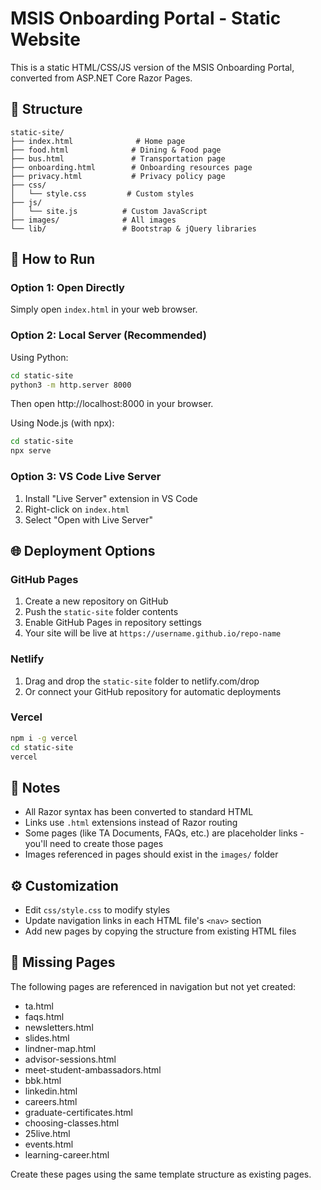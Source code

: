 # MSIS Onboarding Portal - Static Website

This is a static HTML/CSS/JS version of the MSIS Onboarding Portal, converted from ASP.NET Core Razor Pages.

## 📁 Structure

```
static-site/
├── index.html              # Home page
├── food.html              # Dining & Food page
├── bus.html               # Transportation page
├── onboarding.html        # Onboarding resources page
├── privacy.html           # Privacy policy page
├── css/
│   └── style.css         # Custom styles
├── js/
│   └── site.js          # Custom JavaScript
├── images/              # All images
└── lib/                 # Bootstrap & jQuery libraries
```

## 🚀 How to Run

### Option 1: Open Directly
Simply open `index.html` in your web browser.

### Option 2: Local Server (Recommended)
Using Python:
```bash
cd static-site
python3 -m http.server 8000
```
Then open http://localhost:8000 in your browser.

Using Node.js (with npx):
```bash
cd static-site
npx serve
```

### Option 3: VS Code Live Server
1. Install "Live Server" extension in VS Code
2. Right-click on `index.html`
3. Select "Open with Live Server"

## 🌐 Deployment Options

### GitHub Pages
1. Create a new repository on GitHub
2. Push the `static-site` folder contents
3. Enable GitHub Pages in repository settings
4. Your site will be live at `https://username.github.io/repo-name`

### Netlify
1. Drag and drop the `static-site` folder to netlify.com/drop
2. Or connect your GitHub repository for automatic deployments

### Vercel
```bash
npm i -g vercel
cd static-site
vercel
```

## 📝 Notes

- All Razor syntax has been converted to standard HTML
- Links use `.html` extensions instead of Razor routing
- Some pages (like TA Documents, FAQs, etc.) are placeholder links - you'll need to create those pages
- Images referenced in pages should exist in the `images/` folder

## ⚙️ Customization

- Edit `css/style.css` to modify styles
- Update navigation links in each HTML file's `<nav>` section
- Add new pages by copying the structure from existing HTML files

## 🔧 Missing Pages

The following pages are referenced in navigation but not yet created:
- ta.html
- faqs.html
- newsletters.html
- slides.html
- lindner-map.html
- advisor-sessions.html
- meet-student-ambassadors.html
- bbk.html
- linkedin.html
- careers.html
- graduate-certificates.html
- choosing-classes.html
- 25live.html
- events.html
- learning-career.html

Create these pages using the same template structure as existing pages.
